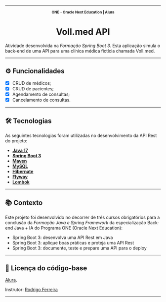 
---

<p align="center"> <b> <sup>ONE - Oracle Next Education | Alura</sup></b></p>
<h1 align="center">Voll.med API</h1>

Atividade desenvolvida na _Formação Spring Boot 3_.
Esta aplicação simula o back-end de uma API para uma clínica médica fictícia chamada Voll.med. 

---

## ⚙️ Funcionalidades

- [x] CRUD de médicos;
- [x] CRUD de pacientes;
- [x] Agendamento de consultas;
- [x] Cancelamento de consultas.

---

## 🛠 Tecnologias

As seguintes tecnologias foram utilizadas no desenvolvimento da API Rest do projeto:

- **[Java 17](https://www.oracle.com/java)**
- **[Spring Boot 3](https://spring.io/projects/spring-boot)**
- **[Maven](https://maven.apache.org)**
- **[MySQL](https://www.mysql.com)**
- **[Hibernate](https://hibernate.org)**
- **[Flyway](https://flywaydb.org)**
- **[Lombok](https://projectlombok.org)**

---

## 📚 Contexto
Este projeto foi desenvolvido no decorrer de três cursos obrigatórios para a conclusão da _Formação Java e Spring Framework_ da especialização Back-end Java + IA do Programa ONE (Oracle Next Education):
- Spring Boot 3: desenvolva uma API Rest em Java
- Spring Boot 3: aplique boas práticas e proteja uma API Rest
- Spring Boot 3: documente, teste e prepare uma API para o deploy

---

## 📝 Licença do código-base

[Alura](https://www.alura.com.br).

Instrutor: [Rodrigo Ferreira](https://cursos.alura.com.br/user/rodrigo-ferreira)

---